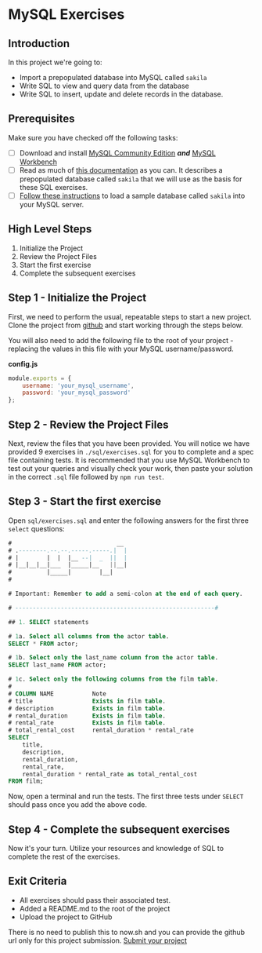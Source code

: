 # MySQL Exercises

## Introduction

In this project we're going to:
* Import a prepopulated database into MySQL called `sakila`
* Write SQL to view and query data from the database
* Write SQL to insert, update and delete records in the database.

## Prerequisites

Make sure you have checked off the following tasks:

- [ ] Download and install [MySQL Community Edition](https://dev.mysql.com/downloads/mysql/) ***and*** [MySQL Workbench](https://dev.mysql.com/downloads/workbench/)
- [ ] Read as much of [this documentation](https://dev.mysql.com/doc/sakila/en/) as you can. It describes a prepopulated database called `sakila` that we will use as the basis for these SQL exercises.
- [ ] [Follow these instructions](https://dev.mysql.com/doc/sakila/en/sakila-installation.html) to load a sample database called `sakila` into your MySQL server.

## High Level Steps

1. Initialize the Project
2. Review the Project Files
3. Start the first exercise
4. Complete the subsequent exercises

## Step 1 - Initialize the Project

First, we need to perform the usual, repeatable steps to start a new project. Clone the project from [github](https://github.com/SanDiegoCodeSchool/db100-mysql-exercises) and start working through the steps below.

You will also need to add the following file to the root of your project - replacing the values in this file with your MySQL username/password.

**config.js**
```js
module.exports = {
    username: 'your_mysql_username',
    password: 'your_mysql_password'
};
```

## Step 2 - Review the Project Files

Next, review the files that you have been provided. You will notice we have provided 9 exercises in `./sql/exercises.sql` for you to complete and a spec file containing tests. It is recommended that you use MySQL Workbench to test out your queries and visually check your work, then paste your solution in the correct `.sql` file followed by `npm run test`.

## Step 3 - Start the first exercise

Open `sql/exercises.sql` and enter the following answers for the first three `select` questions:

```sql
#                              __
# .--------.--.--.-----.-----.|  |
# |        |  |  |__ --|  _  ||  |
# |__|__|__|___  |_____|__   ||__|
#          |_____|        |__|
#

# Important: Remember to add a semi-colon at the end of each query.

# ---------------------------------------------------------#

## 1. SELECT statements

# 1a. Select all columns from the actor table.
SELECT * FROM actor;

# 1b. Select only the last_name column from the actor table.
SELECT last_name FROM actor;

# 1c. Select only the following columns from the film table.
#
# COLUMN NAME           Note
# title                 Exists in film table.
# description           Exists in film table.
# rental_duration       Exists in film table.
# rental_rate           Exists in film table.
# total_rental_cost     rental_duration * rental_rate
SELECT
    title, 
    description, 
    rental_duration, 
    rental_rate, 
    rental_duration * rental_rate as total_rental_cost
FROM film;

```

Now, open a terminal and run the tests. The first three tests under `SELECT` should pass once you add the above code.

## Step 4 - Complete the subsequent exercises

Now it's your turn. Utilize your resources and knowledge of SQL to complete the rest of the exercises.

## Exit Criteria

- All exercises should pass their associated test.
- Added a README.md to the root of the project
- Upload the project to GitHub

There is no need to publish this to now.sh and you can provide the github url only for this project submission. [Submit your project](https://goo.gl/forms/wx8DLSus7s88lk043) 

##
